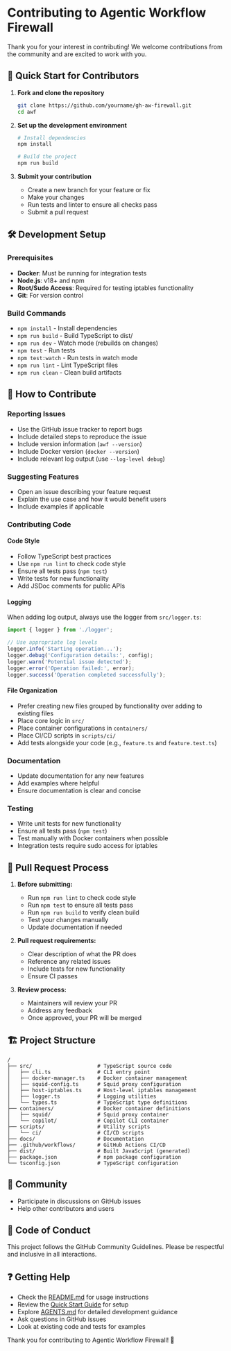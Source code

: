 # Contributing to Agentic Workflow Firewall

Thank you for your interest in contributing! We welcome contributions from the community and are excited to work with you.

## 🚀 Quick Start for Contributors

1. **Fork and clone the repository**
   ```bash
   git clone https://github.com/yourname/gh-aw-firewall.git
   cd awf
   ```

2. **Set up the development environment**
   ```bash
   # Install dependencies
   npm install

   # Build the project
   npm run build

3. **Submit your contribution**
   - Create a new branch for your feature or fix
   - Make your changes
   - Run tests and linter to ensure all checks pass
   - Submit a pull request

## 🛠️ Development Setup

### Prerequisites
- **Docker**: Must be running for integration tests
- **Node.js**: v18+ and npm
- **Root/Sudo Access**: Required for testing iptables functionality
- **Git**: For version control

### Build Commands
- `npm install` - Install dependencies
- `npm run build` - Build TypeScript to dist/
- `npm run dev` - Watch mode (rebuilds on changes)
- `npm test` - Run tests
- `npm test:watch` - Run tests in watch mode
- `npm run lint` - Lint TypeScript files
- `npm run clean` - Clean build artifacts

## 📝 How to Contribute

### Reporting Issues
- Use the GitHub issue tracker to report bugs
- Include detailed steps to reproduce the issue
- Include version information (`awf --version`)
- Include Docker version (`docker --version`)
- Include relevant log output (use `--log-level debug`)

### Suggesting Features
- Open an issue describing your feature request
- Explain the use case and how it would benefit users
- Include examples if applicable

### Contributing Code

#### Code Style
- Follow TypeScript best practices
- Use `npm run lint` to check code style
- Ensure all tests pass (`npm test`)
- Write tests for new functionality
- Add JSDoc comments for public APIs

#### Logging
When adding log output, always use the logger from `src/logger.ts`:

```typescript
import { logger } from './logger';

// Use appropriate log levels
logger.info('Starting operation...');
logger.debug('Configuration details:', config);
logger.warn('Potential issue detected');
logger.error('Operation failed:', error);
logger.success('Operation completed successfully');
```

#### File Organization
- Prefer creating new files grouped by functionality over adding to existing files
- Place core logic in `src/`
- Place container configurations in `containers/`
- Place CI/CD scripts in `scripts/ci/`
- Add tests alongside your code (e.g., `feature.ts` and `feature.test.ts`)

### Documentation
- Update documentation for any new features
- Add examples where helpful
- Ensure documentation is clear and concise

### Testing
- Write unit tests for new functionality
- Ensure all tests pass (`npm test`)
- Test manually with Docker containers when possible
- Integration tests require sudo access for iptables

## 🔄 Pull Request Process

1. **Before submitting:**
   - Run `npm run lint` to check code style
   - Run `npm test` to ensure all tests pass
   - Run `npm run build` to verify clean build
   - Test your changes manually
   - Update documentation if needed

2. **Pull request requirements:**
   - Clear description of what the PR does
   - Reference any related issues
   - Include tests for new functionality
   - Ensure CI passes

3. **Review process:**
   - Maintainers will review your PR
   - Address any feedback
   - Once approved, your PR will be merged

## 🏗️ Project Structure

```
/
├── src/                     # TypeScript source code
│   ├── cli.ts               # CLI entry point
│   ├── docker-manager.ts    # Docker container management
│   ├── squid-config.ts      # Squid proxy configuration
│   ├── host-iptables.ts     # Host-level iptables management
│   ├── logger.ts            # Logging utilities
│   └── types.ts             # TypeScript type definitions
├── containers/              # Docker container definitions
│   ├── squid/               # Squid proxy container
│   └── copilot/             # Copilot CLI container
├── scripts/                 # Utility scripts
│   └── ci/                  # CI/CD scripts
├── docs/                    # Documentation
├── .github/workflows/       # GitHub Actions CI/CD
├── dist/                    # Built JavaScript (generated)
├── package.json             # npm package configuration
└── tsconfig.json            # TypeScript configuration
```

## 🤝 Community

- Participate in discussions on GitHub issues
- Help other contributors and users

## 📜 Code of Conduct

This project follows the GitHub Community Guidelines. Please be respectful and inclusive in all interactions.

## ❓ Getting Help

- Check the [README.md](README.md) for usage instructions
- Review the [Quick Start Guide](docs/QUICKSTART.md) for setup
- Explore [AGENTS.md](AGENTS.md) for detailed development guidance
- Ask questions in GitHub issues
- Look at existing code and tests for examples

Thank you for contributing to Agentic Workflow Firewall! 🎉
